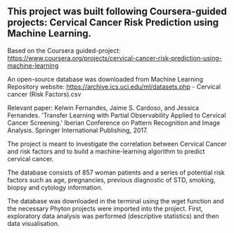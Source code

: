 ## This project was built following Coursera-guided projects: Cervical Cancer Risk Prediction using Machine Learning. 

Based on the Coursera guided-project:
https://www.coursera.org/projects/cervical-cancer-risk-prediction-using-machine-learning

An open-source database was downloaded from Machine Learning Repository website: https://archive.ics.uci.edu/ml/datasets.php - Cervical cancer (Risk Factors).csv

Relevant paper: Kelwin Fernandes, Jaime S. Cardoso, and Jessica Fernandes. 'Transfer Learning with Partial Observability Applied to Cervical Cancer Screening.' Iberian Conference on Pattern Recognition and Image Analysis. Springer International Publishing, 2017.

The project is meant to investigate the correlation between Cervical Cancer and risk factors and to build a machine-learning algorithm to predict cervical cancer.

The database consists of 857 woman patients and a series of potential risk factors such as age, pregnancies, previous diagnostic of STD, smoking, biopsy and cytology information.  

The database was downloaded in the terminal using the wget function and the necessary Phyton projects were imported into the project. First, exploratory data analysis was performed (descriptive statistics) and then data visualisation. 

